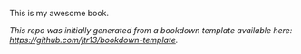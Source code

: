 This is my awesome book.

*This repo was initially generated from a bookdown template available here: <https://github.com/jtr13/bookdown-template>.*

